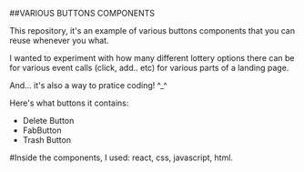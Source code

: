 ##VARIOUS BUTTONS COMPONENTS

This repository, it's an example of various buttons components that you can reuse whenever you what. 

I wanted to experiment with how many different lottery options there can be for various event calls (click, add.. etc) for various parts of a landing page. 

And... it's also a way to pratice coding! ^_^ 

Here's what buttons it contains:

- Delete Button
- FabButton
- Trash Button 


#Inside the components, I used: react, css, javascript, html.
